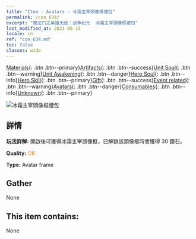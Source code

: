 ```yaml
---
title: "Item - Avatars - 冰霜主宰頭像框禮包"
permalink: /con_634/
excerpt: "魔法门之英雄无敌：战争纪元  冰霜主宰頭像框禮包"
last_modified_at: 2021-06-15
locale: cn
ref: "con_634.md"
toc: false
classes: wide
---
```

 [Materials](/ItemsCN/){: .btn .btn--primary}[Artifacts](/ItemsCN/Artifacts/){: .btn .btn--success}[Unit Soul](/ItemsCN/UnitSoul/){: .btn .btn--warning}[Unit Awakening](/ItemsCN/UnitAwakening/){: .btn .btn--danger}[Hero Soul](/ItemsCN/HeroSoul/){: .btn .btn--info}[Hero Skill](/ItemsCN/HeroSkill/){: .btn .btn--primary}[Gift](/ItemsCN/Gift/){: .btn .btn--success}[Event related](/ItemsCN/Events/){: .btn .btn--warning}[Avatars](/ItemsCN/Avatars/){: .btn .btn--danger}[Consumables](/ItemsCN/Consumables/){: .btn .btn--info}[Unknown](/ItemsCN/Unknown/){: .btn .btn--primary}

 ![冰霜主宰頭像框禮包](/images/a/avatarFrame_38.png)

## 詳情
 **玩法詳解:** 開啟後可獲得冰霜主宰頭像框，已解鎖該頭像框時會獲得 30 鑽石。

 **Quality:** <span style="color: #FF8C00">OK</span>

 **Type:** Avatar frame

## Gather

  None

## This item contains:

  None


